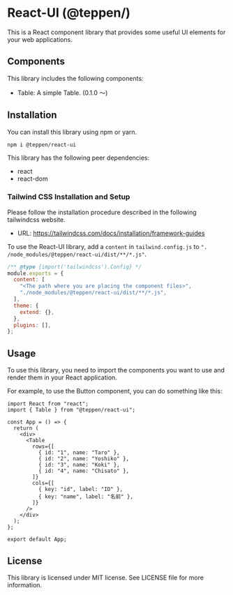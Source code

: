 # React-UI (@teppen/)

This is a React component library that provides some useful UI elements for your web applications.

## Components

This library includes the following components:

- Table: A simple Table. (0.1.0 ～)

## Installation

You can install this library using npm or yarn.

```bash
npm i @teppen/react-ui
```

This library has the following peer dependencies:

- react
- react-dom

### Tailwind CSS Installation and Setup

Please follow the installation procedure described in the following tailwindcss website.

- URL: https://tailwindcss.com/docs/installation/framework-guides

To use the React-UI library, add a `content` in `tailwind.config.js` to `". /node_modules/@teppen/react-ui/dist/**/*.js"`.

```js
/** @type {import('tailwindcss').Config} */
module.exports = {
  content: [
    "<The path where you are placing the component files>",
    "./node_modules/@teppen/react-ui/dist/**/*.js",
  ],
  theme: {
    extend: {},
  },
  plugins: [],
};
```

## Usage

To use this library, you need to import the components you want to use and render them in your React application.

For example, to use the Button component, you can do something like this:

```tsx
import React from "react";
import { Table } from "@teppen/react-ui";

const App = () => {
  return (
    <div>
      <Table
        rows={[
          { id: "1", name: "Taro" },
          { id: "2", name: "Yoshiko" },
          { id: "3", name: "Koki" },
          { id: "4", name: "Chisato" },
        ]}
        cols={[
          { key: "id", label: "ID" },
          { key: "name", label: "名前" },
        ]}
      />
    </div>
  );
};

export default App;
```

## License

This library is licensed under MIT license. See LICENSE file for more information.

